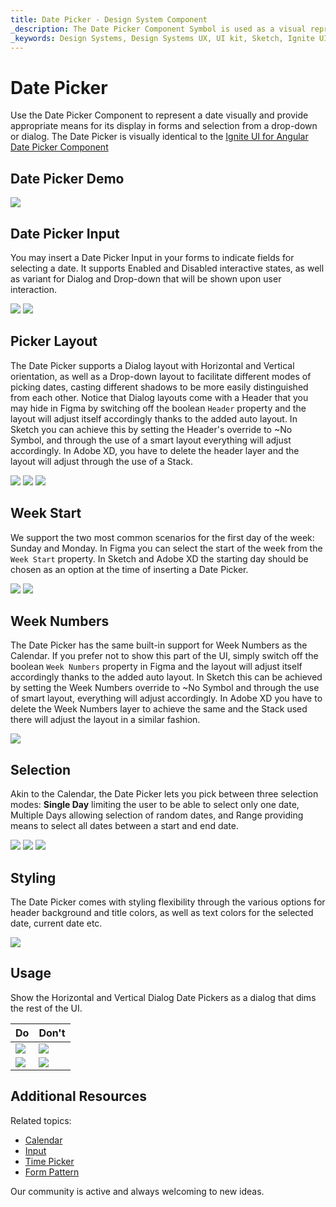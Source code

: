 ```yaml
---
title: Date Picker - Design System Component
_description: The Date Picker Component Symbol is used as a visual representation of calendar dates providing the necessary mechanisms for date picking.
_keywords: Design Systems, Design Systems UX, UI kit, Sketch, Ignite UI for Angular, Sketch to Angular, Sketch to Angular, Angular, Angular Design System, Export code from Sketch, Design Kits for Angular, Sketch HTML, Sketch to HTML, Sketch UI kits, Figma, Figma to Angular, Export code from Figma, Figma HTML, Figma to HTML, Figma UI kits
---
```


# Date Picker

Use the Date Picker Component to represent a date visually and provide appropriate means for its display in forms and selection from a drop-down or dialog. The Date Picker is visually identical to the [Ignite UI for Angular Date Picker Component](https://www.infragistics.com/products/ignite-ui-angular/angular/components/date_picker.html)

## Date Picker Demo

<img class="responsive-img" src="../images/datepicker_demo.png" srcset="../images/datepicker_demo@2x.png 2x" />

## Date Picker Input

You may insert a Date Picker Input in your forms to indicate fields for selecting a date. It supports Enabled and Disabled interactive states, as well as variant for Dialog and Drop-down that will be shown upon user interaction.

<img class="responsive-img" src="../images/datepicker_enabled.png" srcset="../images/datepicker_enabled@2x.png 2x" />
<img class="responsive-img" src="../images/datepicker_disabled.png" srcset="../images/datepicker_disabled@2x.png 2x" />

## Picker Layout

The Date Picker supports a Dialog layout with Horizontal and Vertical orientation, as well as a Drop-down layout to facilitate different modes of picking dates, casting different shadows to be more easily distinguished from each other. Notice that Dialog layouts come with a Header that you may hide in Figma by switching off the boolean `Header` property and the layout will adjust itself accordingly thanks to the added auto layout. In Sketch you can achieve this by setting the Header's override to ~No Symbol, and through the use of a smart layout everything will adjust accordingly. In Adobe XD, you have to delete the header layer and the layout will adjust through the use of a Stack.

<img class="responsive-img" src="../images/datepicker_horizontal.png" srcset="../images/datepicker_horizontal@2x.png 2x" />
<img class="responsive-img" src="../images/datepicker_vertical.png" srcset="../images/datepicker_vertical@2x.png 2x" />
<img class="responsive-img" src="../images/datepicker_dropdown.png" srcset="../images/datepicker_dropdown@2x.png 2x" />

## Week Start

We support the two most common scenarios for the first day of the week: Sunday and Monday. In Figma you can select the start of the week from the `Week Start` property. In Sketch and Adobe XD the starting day should be chosen as an option at the time of inserting a Date Picker.

<img class="responsive-img" src="../images/datepicker_dropdown.png" srcset="../images/datepicker_dropdown@2x.png 2x" />
<img class="responsive-img" src="../images/datepicker_monday.png" srcset="../images/datepicker_monday@2x.png 2x" />

## Week Numbers

The Date Picker has the same built-in support for Week Numbers as the Calendar. If you prefer not to show this part of the UI, simply switch off the boolean `Week Numbers` property in Figma and the layout will adjust itself accordingly thanks to the added auto layout. In Sketch this can be achieved by setting the Week Numbers override to ~No Symbol and through the use of smart layout, everything will adjust accordingly. In Adobe XD you have to delete the Week Numbers layer to achieve the same and the Stack used there will adjust the layout in a similar fashion.

<img class="responsive-img" src="../images/datepicker_weeknumbers.png" srcset="../images/datepicker_weeknumbers@2x.png 2x" />

## Selection

Akin to the Calendar, the Date Picker lets you pick between three selection modes: **Single Day** limiting the user to be able to select only one date, Multiple Days allowing selection of random dates, and Range providing means to select all dates between a start and end date.

<img class="responsive-img" src="../images/datepicker_dropdown.png" srcset="../images/datepicker_dropdown@2x.png 2x" />
<img class="responsive-img" src="../images/datepicker_selection.png" srcset="../images/datepicker_selection@2x.png 2x" />
<img class="responsive-img" src="../images/datepicker_range.png" srcset="../images/datepicker_range@2x.png 2x" />

## Styling

The Date Picker comes with styling flexibility through the various options for header background and title colors, as well as text colors for the selected date, current date etc.

<img class="responsive-img" src="../images/datepicker_styling.png" srcset="../images/datepicker_styling@2x.png 2x" />

## Usage

Show the Horizontal and Vertical Dialog Date Pickers as a dialog that dims the rest of the UI.

| Do                                                                                     | Don't                                                                                      |
| -------------------------------------------------------------------------------------- | ------------------------------------------------------------------------------------------ |
| <img class="responsive-img" src="../images/datepicker_do1.png" srcset="../images/datepicker_do1@2x.png 2x" /> | <img class="responsive-img" src="../images/datepicker_dont1.png" srcset="../images/datepicker_dont1@2x.png 2x" /> |
| <img class="responsive-img" src="../images/datepicker_do2.png" srcset="../images/datepicker_do2@2x.png 2x" /> | <img class="responsive-img" src="../images/datepicker_dont2.png" srcset="../images/datepicker_dont2@2x.png 2x" /> |

## Additional Resources

Related topics:

- [Calendar](calendar.md)
- [Input](input.md)
- [Time Picker](time-picker.md)
- [Form Pattern](../patterns/form.md)
  <div class="divider--half"></div>

Our community is active and always welcoming to new ideas.
